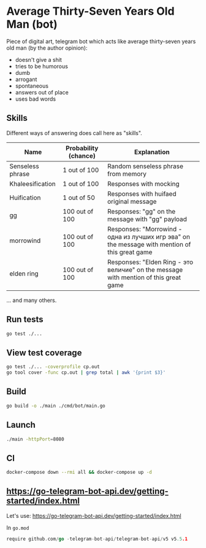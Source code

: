 # Average Thirty-Seven Years Old Man (bot)

Piece of digital art, telegram bot which acts like average thirty-seven years old man (by the author opinion):

- doesn't give a shit
- tries to be humorous
- dumb
- arrogant
- spontaneous
- answers out of place
- uses bad words

## Skills

Different ways of answering does call here as "skills".

| Name             | Probability (chance) | Explanation                                                                                           |
| ---------------- | -------------------- | ----------------------------------------------------------------------------------------------------- |
| Senseless phrase | 1 out of 100         | Random senseless phrase from memory                                                                   |
| Khaleesification | 1 out of 100         | Responses with mocking                                                                                |
| Huification      | 1 out of 50          | Responses with huifaed original message                                                               |
| gg               | 100 out of 100       | Responses: "gg" on the message with "gg" payload                                                      |
| morrowind        | 100 out of 100       | Responses: "Morrowind - одна из лучших игр эва" on the message with mention of this great game        |
| elden ring       | 100 out of 100       | Responses: "Elden Ring - это величие" on the message with mention of this great game                  |

... and many others.

## Run tests

```bash
go test ./...
```
## View test coverage

```bash
go test ./... -coverprofile cp.out
go tool cover -func cp.out | grep total | awk '{print $3}'
```

## Build

```bash
go build -o ./main ./cmd/bot/main.go
```

## Launch

```bash
./main -httpPort=8080
```

## CI

```bash
docker-compose down --rmi all && docker-compose up -d
```

## https://go-telegram-bot-api.dev/getting-started/index.html

Let's use: https://go-telegram-bot-api.dev/getting-started/index.html

In `go.mod`

```go
require github.com/go -telegram-bot-api/telegram-bot-api/v5 v5.5.1
```
